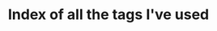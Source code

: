 ---
title: Index of all the tags I've used
description: It's like a giant catalogue of all the tags I've used to describe things...
---
